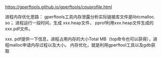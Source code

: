 https://gperftools.github.io/gperftools/cpuprofile.html



进程内存优化思路：
gperftools工具内存泄露分析实际链接库文件是libtcmalloc. so；
进程运行一段时间，生成 xxx.heap文件，
pprof利用xxx.heap文件生成的xxx.pdf文件。

xxx. pdf提供一下信息，进程占用内存的大小Total MB（top命令也可以获得），进程malloc申请内存过程以及大小。
内存优化，就是利用gperftool工具以及gdb获取